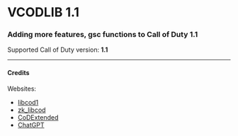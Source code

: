 # VCODLIB 1.1
### Adding more features, gsc functions to Call of Duty 1.1
Supported Call of Duty version: **1.1**
___

#### Credits

Websites:


- [libcod1](https://github.com/cod1dev/libcod1/)
- [zk_libcod](https://github.com/ibuddieat/zk_libcod/)
- [CoDExtended](https://github.com/xtnded/codextended/)
- [ChatGPT](https://chat.openai.com/)

